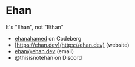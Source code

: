 # Ehan

It's "Ehan", not "Ethan"

 - [ehanahamed](https://codeberg.org/ehanahamed) on Codeberg
 - [https://ehan.dev](https://ehan.dev) (website)
 - ehan@ehan.dev (email)
 - @thisisnotehan on Discord
